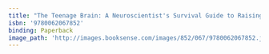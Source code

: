 ```yaml
---
title: "The Teenage Brain: A Neuroscientist's Survival Guide to Raising Adolescents and Young Adults"
isbn: '9780062067852'
binding: Paperback
image_path: 'http://images.booksense.com/images/852/067/9780062067852.jpg'
---
```


